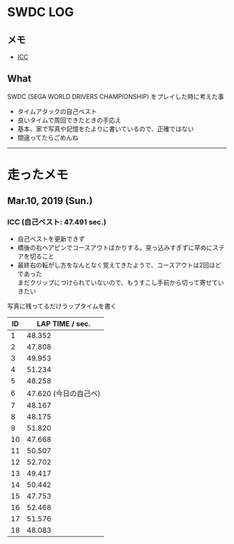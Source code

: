# SWDC LOG

## メモ  

* [ICC](icc.md)  

## What  

SWDC (SEGA WORLD DRIVERS CHAMPIONSHIP) をプレイした時に考えた事  

* タイムアタックの自己ベスト  
* 良いタイムで周回できたときの手応え  
* 基本、家で写真や記憶をたよりに書いているので、正確ではない  
* 間違ってたらごめんね  

---

# 走ったメモ  

## Mar.10, 2019 (Sun.)  
### ICC (自己ベスト: 47.491 sec.)  
* 自己ベストを更新できず  
* 橋後の右ヘアピンでコースアウトばかりする。突っ込みすぎずに早めにステアを切ること  
* 最終右の転がし方をなんとなく覚えてきたようで、コースアウトは2回ほどであった  
まだクリップにつけられていないので、もうすこし手前から切って寄せていきたい  

写真に残ってるだけラップタイムを書く  

|ID|LAP TIME / sec.|
|---|---|
|1|48.352|
|2|47.808|
|3|49.953|
|4|51.234|
|5|48.258|
|6|47.620 (今日の自己ベ)|
|7|48.167|
|8|48.175|
|9|51.820|
|10|47.668|
|11|50.507|
|12|52.702|
|13|49.417|
|14|50.442|
|15|47.753|
|16|52.468|
|17|51.576|
|18|48.083|  
